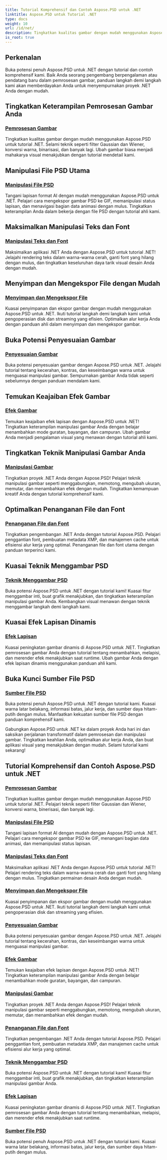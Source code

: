 ```yaml
---
title: Tutorial Komprehensif dan Contoh Aspose.PSD untuk .NET
linktitle: Aspose.PSD untuk Tutorial .NET
type: docs
weight: 10
url: /id/net/
description: Tingkatkan kualitas gambar dengan mudah menggunakan Aspose.PSD untuk tutorial .NET. Pemrosesan gambar master, manipulasi file PSD, penanganan teks dan font, dan banyak lagi.
is_root: true
---
```

## Perkenalan
Buka potensi penuh Aspose.PSD untuk .NET dengan tutorial dan contoh komprehensif kami. Baik Anda seorang pengembang berpengalaman atau pendatang baru dalam pemrosesan gambar, panduan langkah demi langkah kami akan memberdayakan Anda untuk menyempurnakan proyek .NET Anda dengan mudah.

## Tingkatkan Keterampilan Pemrosesan Gambar Anda

### [Pemrosesan Gambar](./image-processing/)

Tingkatkan kualitas gambar dengan mudah menggunakan Aspose.PSD untuk tutorial .NET. Selami teknik seperti filter Gaussian dan Wiener, konversi warna, binarisasi, dan banyak lagi. Ubah gambar biasa menjadi mahakarya visual menakjubkan dengan tutorial mendetail kami.

## Manipulasi File PSD Utama

### [Manipulasi File PSD](./psd-file-manipulation/)

Tangani lapisan format AI dengan mudah menggunakan Aspose.PSD untuk .NET. Pelajari cara mengekspor gambar PSD ke GIF, memanipulasi status lapisan, dan menavigasi bagian data animasi dengan mulus. Tingkatkan keterampilan Anda dalam bekerja dengan file PSD dengan tutorial ahli kami.

## Maksimalkan Manipulasi Teks dan Font

### [Manipulasi Teks dan Font](./text-and-font-manipulation/)

Maksimalkan aplikasi .NET Anda dengan Aspose.PSD untuk tutorial .NET! Jelajahi rendering teks dalam warna-warna cerah, ganti font yang hilang dengan mulus, dan tingkatkan keseluruhan daya tarik visual desain Anda dengan mudah.

## Menyimpan dan Mengekspor File dengan Mudah

### [Menyimpan dan Mengekspor File](./file-saving-and-exporting/)

Kuasai penyimpanan dan ekspor gambar dengan mudah menggunakan Aspose.PSD untuk .NET. Ikuti tutorial langkah demi langkah kami untuk pengoperasian disk dan streaming yang efisien. Optimalkan alur kerja Anda dengan panduan ahli dalam menyimpan dan mengekspor gambar.

## Buka Potensi Penyesuaian Gambar

### [Penyesuaian Gambar](./image-adjustment/)

Buka potensi penyesuaian gambar dengan Aspose.PSD untuk .NET. Jelajahi tutorial tentang kecerahan, kontras, dan keseimbangan warna untuk menguasai manipulasi gambar. Sempurnakan gambar Anda tidak seperti sebelumnya dengan panduan mendalam kami.

## Temukan Keajaiban Efek Gambar

### [Efek Gambar](./image-effects/)

Temukan keajaiban efek lapisan dengan Aspose.PSD untuk .NET! Tingkatkan keterampilan manipulasi gambar Anda dengan belajar menambahkan mode guratan, bayangan, dan campuran. Ubah gambar Anda menjadi pengalaman visual yang menawan dengan tutorial ahli kami.

## Tingkatkan Teknik Manipulasi Gambar Anda

### [Manipulasi Gambar](./image-manipulation/)

Tingkatkan proyek .NET Anda dengan Aspose.PSD! Pelajari teknik manipulasi gambar seperti menggabungkan, memotong, mengubah ukuran, memutar, dan menambahkan efek dengan mudah. Tingkatkan kemampuan kreatif Anda dengan tutorial komprehensif kami.

## Optimalkan Penanganan File dan Font

### [Penanganan File dan Font](./file-and-font-handling/)

Tingkatkan pengembangan .NET Anda dengan tutorial Aspose.PSD. Pelajari penggantian font, pembuatan metadata XMP, dan manajemen cache untuk efisiensi alur kerja yang optimal. Penanganan file dan font utama dengan panduan terperinci kami.

## Kuasai Teknik Menggambar PSD

### [Teknik Menggambar PSD](./psd-drawing-techniques/)

Buka potensi Aspose.PSD untuk .NET dengan tutorial kami! Kuasai fitur menggambar inti, buat grafik menakjubkan, dan tingkatkan keterampilan manipulasi gambar Anda. Kembangkan visual menawan dengan teknik menggambar langkah demi langkah kami.

## Kuasai Efek Lapisan Dinamis

### [Efek Lapisan](./layer-effects/)

Kuasai peningkatan gambar dinamis di Aspose.PSD untuk .NET. Tingkatkan pemrosesan gambar Anda dengan tutorial tentang menambahkan, melapisi, dan merender efek menakjubkan saat runtime. Ubah gambar Anda dengan efek lapisan dinamis menggunakan panduan ahli kami.

## Buka Kunci Sumber File PSD

### [Sumber File PSD](./psd-file-resources/)

Buka potensi penuh Aspose.PSD untuk .NET dengan tutorial kami. Kuasai warna latar belakang, informasi batas, jalur kerja, dan sumber daya hitam-putih dengan mulus. Manfaatkan kekuatan sumber file PSD dengan panduan komprehensif kami.

Gabungkan Aspose.PSD untuk .NET ke dalam proyek Anda hari ini dan saksikan perjalanan transformatif dalam pemrosesan dan manipulasi gambar. Tingkatkan keahlian Anda, optimalkan alur kerja Anda, dan buat aplikasi visual yang menakjubkan dengan mudah. Selami tutorial kami sekarang!
## Tutorial Komprehensif dan Contoh Aspose.PSD untuk .NET 
### [Pemrosesan Gambar](./image-processing/)
Tingkatkan kualitas gambar dengan mudah menggunakan Aspose.PSD untuk tutorial .NET. Pelajari teknik seperti filter Gaussian dan Wiener, konversi warna, binerisasi, dan banyak lagi.
### [Manipulasi File PSD](./psd-file-manipulation/)
Tangani lapisan format AI dengan mudah dengan Aspose.PSD untuk .NET. Pelajari cara mengekspor gambar PSD ke GIF, menangani bagian data animasi, dan memanipulasi status lapisan. 
### [Manipulasi Teks dan Font](./text-and-font-manipulation/)
Maksimalkan aplikasi .NET Anda dengan Aspose.PSD untuk tutorial .NET! Pelajari rendering teks dalam warna-warna cerah dan ganti font yang hilang dengan mulus. Tingkatkan permainan desain Anda dengan mudah.
### [Menyimpan dan Mengekspor File](./file-saving-and-exporting/)
Kuasai penyimpanan dan ekspor gambar dengan mudah menggunakan Aspose.PSD untuk .NET. Ikuti tutorial langkah demi langkah kami untuk pengoperasian disk dan streaming yang efisien.
### [Penyesuaian Gambar](./image-adjustment/)
Buka potensi penyesuaian gambar dengan Aspose.PSD untuk .NET. Jelajahi tutorial tentang kecerahan, kontras, dan keseimbangan warna untuk menguasai manipulasi gambar.
### [Efek Gambar](./image-effects/)
Temukan keajaiban efek lapisan dengan Aspose.PSD untuk .NET! Tingkatkan keterampilan manipulasi gambar Anda dengan belajar menambahkan mode guratan, bayangan, dan campuran.
### [Manipulasi Gambar](./image-manipulation/)
Tingkatkan proyek .NET Anda dengan Aspose.PSD! Pelajari teknik manipulasi gambar seperti menggabungkan, memotong, mengubah ukuran, memutar, dan menambahkan efek dengan mudah.
### [Penanganan File dan Font](./file-and-font-handling/)
Tingkatkan pengembangan .NET Anda dengan tutorial Aspose.PSD. Pelajari penggantian font, pembuatan metadata XMP, dan manajemen cache untuk efisiensi alur kerja yang optimal.
### [Teknik Menggambar PSD](./psd-drawing-techniques/)
Buka potensi Aspose.PSD untuk .NET dengan tutorial kami! Kuasai fitur menggambar inti, buat grafik menakjubkan, dan tingkatkan keterampilan manipulasi gambar Anda.
### [Efek Lapisan](./layer-effects/)
Kuasai peningkatan gambar dinamis di Aspose.PSD untuk .NET. Tingkatkan pemrosesan gambar Anda dengan tutorial tentang menambahkan, melapisi, dan merender efek menakjubkan saat runtime.
### [Sumber File PSD](./psd-file-resources/)
Buka potensi penuh Aspose.PSD untuk .NET dengan tutorial kami. Kuasai warna latar belakang, informasi batas, jalur kerja, dan sumber daya hitam-putih dengan mulus. 